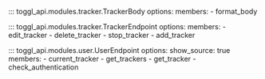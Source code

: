 ::: toggl_api.modules.tracker.TrackerBody
    options:
        members:
            - format_body

::: toggl_api.modules.tracker.TrackerEndpoint 
    options:
        members:
            - edit_tracker
            - delete_tracker
            - stop_tracker
            - add_tracker

::: toggl_api.modules.user.UserEndpoint
    options:
        show_source: true
        members:
            - current_tracker
            - get_trackers
            - get_tracker
            - check_authentication

